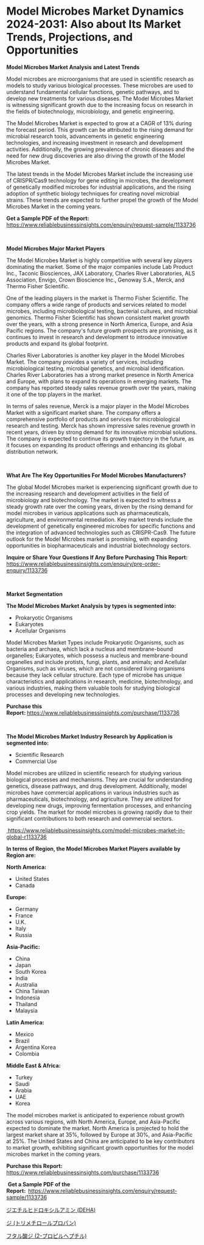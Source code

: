 <p><h1>Model Microbes Market Dynamics 2024-2031: Also about Its Market Trends, Projections, and Opportunities</h1></p><p><strong>Model Microbes Market Analysis and Latest Trends</strong></p>
<p><p>Model microbes are microorganisms that are used in scientific research as models to study various biological processes. These microbes are used to understand fundamental cellular functions, genetic pathways, and to develop new treatments for various diseases. The Model Microbes Market is witnessing significant growth due to the increasing focus on research in the fields of biotechnology, microbiology, and genetic engineering.</p><p>The Model Microbes Market is expected to grow at a CAGR of 13% during the forecast period. This growth can be attributed to the rising demand for microbial research tools, advancements in genetic engineering technologies, and increasing investment in research and development activities. Additionally, the growing prevalence of chronic diseases and the need for new drug discoveries are also driving the growth of the Model Microbes Market.</p><p>The latest trends in the Model Microbes Market include the increasing use of CRISPR/Cas9 technology for gene editing in microbes, the development of genetically modified microbes for industrial applications, and the rising adoption of synthetic biology techniques for creating novel microbial strains. These trends are expected to further propel the growth of the Model Microbes Market in the coming years.</p></p>
<p><strong>Get a Sample PDF of the Report:&nbsp;</strong> <a href="https://www.reliablebusinessinsights.com/enquiry/request-sample/1133736">https://www.reliablebusinessinsights.com/enquiry/request-sample/1133736</a></p>
<p>&nbsp;</p>
<p><strong>Model Microbes Major Market Players</strong></p>
<p><p>The Model Microbes Market is highly competitive with several key players dominating the market. Some of the major companies include Lab Product Inc., Taconic Biosciences, JAX Laboratory, Charles River Laboratories, ALS Association, Envigo, Crown Bioscience Inc., Genoway S.A., Merck, and Thermo Fisher Scientific.</p><p>One of the leading players in the market is Thermo Fisher Scientific. The company offers a wide range of products and services related to model microbes, including microbiological testing, bacterial cultures, and microbial genomics. Thermo Fisher Scientific has shown consistent market growth over the years, with a strong presence in North America, Europe, and Asia Pacific regions. The company's future growth prospects are promising, as it continues to invest in research and development to introduce innovative products and expand its global footprint.</p><p>Charles River Laboratories is another key player in the Model Microbes Market. The company provides a variety of services, including microbiological testing, microbial genetics, and microbial identification. Charles River Laboratories has a strong market presence in North America and Europe, with plans to expand its operations in emerging markets. The company has reported steady sales revenue growth over the years, making it one of the top players in the market.</p><p>In terms of sales revenue, Merck is a major player in the Model Microbes Market with a significant market share. The company offers a comprehensive portfolio of products and services for microbiological research and testing. Merck has shown impressive sales revenue growth in recent years, driven by strong demand for its innovative microbial solutions. The company is expected to continue its growth trajectory in the future, as it focuses on expanding its product offerings and enhancing its global distribution network.</p></p>
<p>&nbsp;</p>
<p><strong>What Are The Key Opportunities For Model Microbes Manufacturers?</strong></p>
<p><p>The global Model Microbes market is experiencing significant growth due to the increasing research and development activities in the field of microbiology and biotechnology. The market is expected to witness a steady growth rate over the coming years, driven by the rising demand for model microbes in various applications such as pharmaceuticals, agriculture, and environmental remediation. Key market trends include the development of genetically engineered microbes for specific functions and the integration of advanced technologies such as CRISPR-Cas9. The future outlook for the Model Microbes market is promising, with expanding opportunities in biopharmaceuticals and industrial biotechnology sectors.</p></p>
<p><strong>Inquire or Share Your Questions If Any Before Purchasing This Report:</strong> <a href="https://www.reliablebusinessinsights.com/enquiry/pre-order-enquiry/1133736">https://www.reliablebusinessinsights.com/enquiry/pre-order-enquiry/1133736</a></p>
<p>&nbsp;</p>
<p><strong>Market Segmentation</strong></p>
<p><strong>The Model Microbes Market Analysis by types is segmented into:</strong></p>
<p><ul><li>Prokaryotic Organisms</li><li>Eukaryotes</li><li>Acellular Organisms</li></ul></p>
<p><p>Model Microbes Market Types include Prokaryotic Organisms, such as bacteria and archaea, which lack a nucleus and membrane-bound organelles; Eukaryotes, which possess a nucleus and membrane-bound organelles and include protists, fungi, plants, and animals; and Acellular Organisms, such as viruses, which are not considered living organisms because they lack cellular structure. Each type of microbe has unique characteristics and applications in research, medicine, biotechnology, and various industries, making them valuable tools for studying biological processes and developing new technologies.</p></p>
<p><strong>Purchase this Report:&nbsp;</strong><a href="https://www.reliablebusinessinsights.com/purchase/1133736">https://www.reliablebusinessinsights.com/purchase/1133736</a></p>
<p>&nbsp;</p>
<p><strong>The Model Microbes Market Industry Research by Application is segmented into:</strong></p>
<p><ul><li>Scientific Research</li><li>Commercial Use</li></ul></p>
<p><p>Model microbes are utilized in scientific research for studying various biological processes and mechanisms. They are crucial for understanding genetics, disease pathways, and drug development. Additionally, model microbes have commercial applications in various industries such as pharmaceuticals, biotechnology, and agriculture. They are utilized for developing new drugs, improving fermentation processes, and enhancing crop yields. The market for model microbes is growing rapidly due to their significant contributions to both research and commercial sectors.</p></p>
<p><a href="https://www.reliablebusinessinsights.com/model-microbes-market-in-global-r1133736">&nbsp;https://www.reliablebusinessinsights.com/model-microbes-market-in-global-r1133736</a></p>
<p><strong>In terms of Region, the Model Microbes Market Players available by Region are:</strong></p>
<p>
    <p> <strong> North America: </strong>
        <ul>
            <li>United States</li>
            <li>Canada</li>
        </ul>
        </p> 
    <p> <strong> Europe: </strong>
        <ul>
            <li>Germany</li>
            <li>France</li>
            <li>U.K.</li>
            <li>Italy</li>
            <li>Russia</li>
        </ul>
        </p> 
    <p> <strong> Asia-Pacific: </strong>
        <ul>
            <li>China</li>
            <li>Japan</li>
            <li>South Korea</li>
            <li>India</li>
            <li>Australia</li>
            <li>China Taiwan</li>
            <li>Indonesia</li>
            <li>Thailand</li>
            <li>Malaysia</li>
        </ul>
        </p> 
    <p> <strong> Latin America: </strong>
        <ul>
            <li>Mexico</li>
            <li>Brazil</li>
            <li>Argentina Korea</li>
            <li>Colombia</li>
        </ul>
        </p> 
    <p> <strong> Middle East & Africa: </strong>
        <ul>
            <li>Turkey</li>
            <li>Saudi</li>
            <li>Arabia</li>
            <li>UAE</li>
            <li>Korea</li>
        </ul>
    </p>
    </p>
<p><p>The model microbes market is anticipated to experience robust growth across various regions, with North America, Europe, and Asia-Pacific expected to dominate the market. North America is projected to hold the largest market share at 35%, followed by Europe at 30%, and Asia-Pacific at 25%. The United States and China are anticipated to be key contributors to market growth, exhibiting significant growth opportunities for the model microbes market in the coming years.</p></p>
<p><strong>Purchase this Report: </strong><a href="https://www.reliablebusinessinsights.com/purchase/1133736">https://www.reliablebusinessinsights.com/purchase/1133736</a></p>
<p>&nbsp;<strong>Get a Sample PDF of the Report:&nbsp;&nbsp;</strong><a href="https://www.reliablebusinessinsights.com/enquiry/request-sample/1133736">https://www.reliablebusinessinsights.com/enquiry/request-sample/1133736</a></p>
<p><strong></strong></p>
<p><p><a href="https://github.com/dadanedu33/Market-Research-Report-List-1/blob/main/3093060103723.md">ジエチルヒドロキシルアミン (DEHA)</a></p><p><a href="https://github.com/zoetazuur/Market-Research-Report-List-1/blob/main/8218913103724.md">ジ (トリメチロールプロパン)</a></p><p><a href="https://github.com/ihabdkwlxs948/Market-Research-Report-List-2/blob/main/7092929103722.md">フタル酸ジ (2-プロピルヘプチル)</a></p></p>